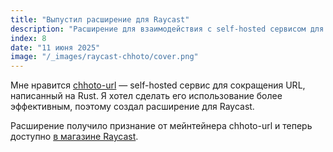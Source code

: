 ```yaml
---
title: "Выпустил расширение для Raycast"
description: "Расширение для взаимодействия с self-hosted сервисом для сокращения URL."
index: 8
date: "11 июня 2025"
image: "/_images/raycast-chhoto/cover.png"
---
```


Мне нравится [chhoto-url](https://github.com/SinTan1729/chhoto-url) — self-hosted сервис для сокращения URL, написанный на Rust. Я хотел сделать его использование более эффективным, поэтому создал расширение для Raycast.

Расширение получило признание от мейнтейнера chhoto-url и теперь доступно [в магазине Raycast](https://www.raycast.com/andrei_hudalla/chhoto).
